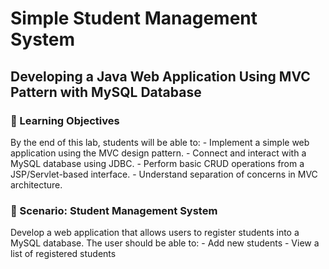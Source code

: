 # Simple Student Management System

## Developing a Java Web Application Using MVC Pattern with MySQL Database

### 🎯 Learning Objectives
By the end of this lab, students will be able to:
    - Implement a simple web application using the MVC design pattern.
    - Connect and interact with a MySQL database using JDBC.
    - Perform basic CRUD operations from a JSP/Servlet-based interface.
    - Understand separation of concerns in MVC architecture.

### 📘 Scenario: Student Management System
Develop a web application that allows users to register students into a MySQL database. The user should be able to:
    - Add new students
    - View a list of registered students

